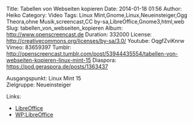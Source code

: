 Title: Tabellen von Webseiten kopieren
Date: 2014-01-18 01:56
Author: Heiko
Category: Video
Tags: Linux Mint,Gnome,Linux,Neueinsteiger,Ogg Theora,ohne Musik,screencast,CC by-sa,LibreOffice,Gnome3,html,web
Slug: tabellen_von_webseiten_kopieren
Album: http://www.openscreencast.de
Duration: 332000
License: http://creativecommons.org/licenses/by-sa/3.0/
Youtube: OqgfZviKnrw
Vimeo: 83659397
Tumblr: http://openscreencast.tumblr.com/post/53944435554/tabellen-von-webseiten-kopieren-linux-mint-15
Diaspora: https://pod.geraspora.de/posts/1363437

Ausgangspunkt: Linux Mint 15  
Zielgruppe: Neueinsteiger  

Links:

  * [LibreOffice](http://de.libreoffice.org/hilfe-kontakt/handbuecher/ "Link zu LibreOffice" )
  * [WP:LibreOffice](http://de.wikipedia.org/wiki/Libreoffice "LibreOffice" )

